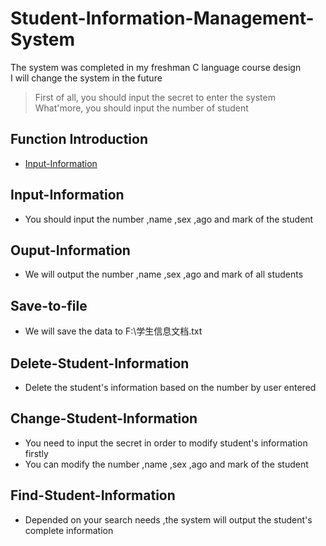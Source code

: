 # Student-Information-Management-System
The system was completed in my freshman C language course design  
I will change the system in the future

> First of all, you should input the secret to enter the system  
> What'more, you should input the number of student


## Function Introduction
<!--ts-->
   * [Input-Information](#Input-Information)
<!--te-->


## Input-Information
   - You should input the number ,name ,sex ,ago and mark of the student
   
## Ouput-Information
   - We will output the number ,name ,sex ,ago and mark of all students

## Save-to-file
   - We will save the data to F:\\学生信息文档.txt

## Delete-Student-Information
   - Delete the student's information based on the number by user entered
  
## Change-Student-Information
   - You need to input the secret in order to modify student's information firstly
   - You can modify the number ,name ,sex ,ago and mark of the student
   
## Find-Student-Information
   - Depended on your search needs ,the system will output the student's complete information

